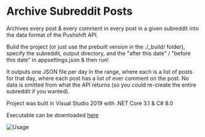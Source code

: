 # Archive Subreddit Posts

Archives every post & every comment in every post in a given subreddit into the data format of the Pushshift API.

Build the project (or just use the prebuilt version in the ./_build/ folder), specify the subreddit, output directory, and the "after this date" / "before this date" in appsettings.json & then run!

It outputs one JSON file per day in the range, where each is a list of posts for that day, where each post has a list of ever comment on the post. No data is omitted from what the API returns (so you could re-create the entire subreddit if you wanted).

Project was built in Visual Studio 2019 with .NET Core 3.1 & C# 8.0

Executable can be downloaded [here](https://drive.google.com/file/d/18IRVrxBASVRp0-izXXKXLQce77D2Lv34/view?usp=sharing)

![Usage](https://i.imgur.com/2f00uLc.png)
